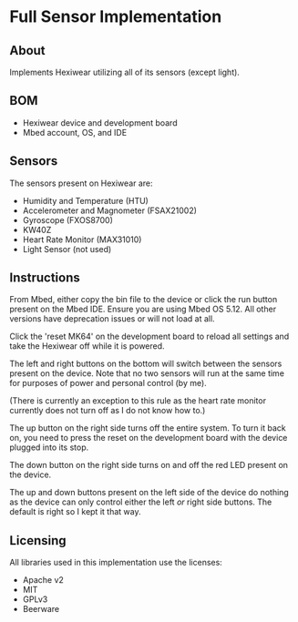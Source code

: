 # Full Sensor Implementation

## About

Implements Hexiwear utilizing all of its sensors (except light).

## BOM

- Hexiwear device and development board
- Mbed account, OS, and IDE

## Sensors

The sensors present on Hexiwear are:
- Humidity and Temperature (HTU)
- Accelerometer and Magnometer (FSAX21002)
- Gyroscope (FXOS8700)
- KW40Z
- Heart Rate Monitor (MAX31010)
- Light Sensor (not used)

## Instructions

From Mbed, either copy the bin file to the device or click the run button
present on the Mbed IDE. Ensure you are using Mbed OS 5.12.
All other versions have deprecation issues or will not load
at all.

Click the 'reset MK64' on the development board to reload all
settings and take the Hexiwear off while it is powered.

The left and right buttons on the bottom will switch between the sensors
present on the device. Note that no two sensors will run at the same time
for purposes of power and personal control (by me).

(There is currently an exception to this rule as the heart rate monitor
currently does not turn off as I do not know how to.)

The up button on the right side turns off the entire system. To turn
it back on, you need to press the reset on the development board
with the device plugged into its stop.

The down button on the right side turns on and off the red LED
present on the device.

The up and down buttons present on the left side of the device
do nothing as the device can only control either the left _or_
right side buttons. The default is right so I kept it that way.

## Licensing

All libraries used in this implementation use the licenses:
- Apache v2
- MIT
- GPLv3
- Beerware
